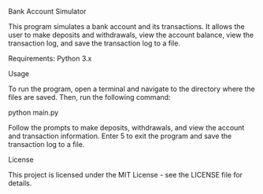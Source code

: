 Bank Account Simulator

This program simulates a bank account and its transactions. It allows the user to make deposits and withdrawals, view the account balance, view the transaction log, and save the transaction log to a file.

Requirements: Python 3.x

Usage

To run the program, open a terminal and navigate to the directory where the files are saved. Then, run the following command:

python main.py 

Follow the prompts to make deposits, withdrawals, and view the account and transaction information. Enter 5 to exit the program and save the transaction log to a file.


License

This project is licensed under the MIT License - see the LICENSE file for details.



